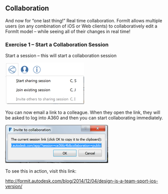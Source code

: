 Collaboration
-------------

And now for “one last thing!” Real time collaboration. FormIt allows
multiple users (on any combination of iOS or Web clients) to
collaboratively edit a FormIt model – while seeing all of their changes
in real time!

### Exercise 1 – Start a Collaboration Session

Start a session – this will start a collaboration session

![](./images/6c166d38-6851-4d62-b2dc-8f83efd958f8.png)

You can now email a link to a colleague. When they open the link, they
will be asked to log into A360 and then you can start collaborating
immediately.

![](./images/0b10d035-0145-4762-aaeb-3d4d628cc4a7.png)

To see this in action, visit this link:

<http://formit.autodesk.com/blog/2014/12/04/design-is-a-team-sport-ios-version/>
